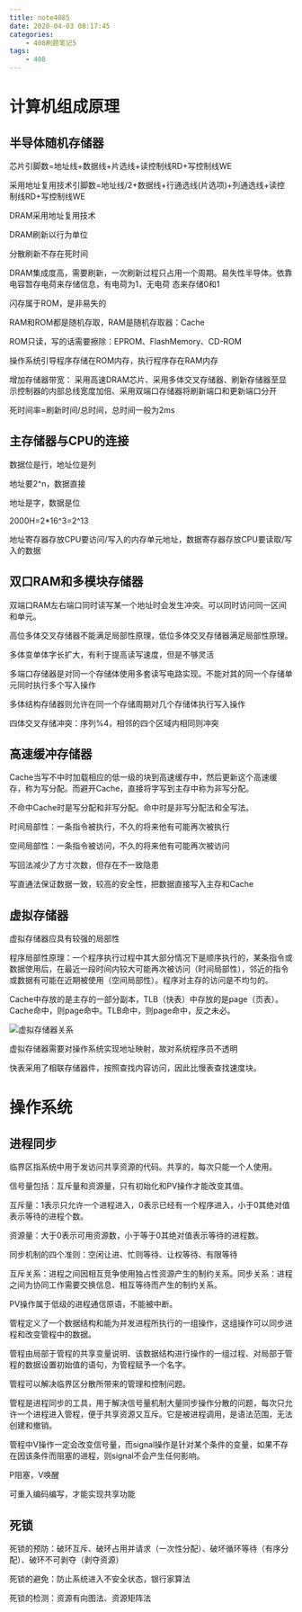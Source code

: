 ```yaml
---
title: note4085
date: 2020-04-03 08:17:45
categories: 
    - 408刷题笔记5
tags: 
    - 408
---
```


# 计算机组成原理

## 半导体随机存储器

芯片引脚数=地址线+数据线+片选线+读控制线RD+写控制线WE

采用地址复用技术引脚数=地址线/2+数据线+行通选线(片选项)+列通选线+读控制线RD+写控制线WE

DRAM采用地址复用技术

DRAM刷新以行为单位

分散刷新不存在死时间

DRAM集成度高，需要刷新，一次刷新过程只占用一个周期。易失性半导体。依靠电容暂存电荷来存储信息，有电荷为1，无电荷 态来存储0和1

闪存属于ROM，是非易失的

RAM和ROM都是随机存取，RAM是随机存取器：Cache

ROM只读，写的话需要擦除：EPROM、FlashMemory、CD-ROM

操作系统引导程序存储在ROM内存，执行程序存在RAM内存

增加存储器带宽： 采用高速DRAM芯片、采用多体交叉存储器、刷新存储器至显示控制器的内部总线宽度加倍、采用双端口存储器将刷新端口和更新端口分开

死时间率=刷新时间/总时间，总时间一般为2ms

## 主存储器与CPU的连接

数据位是行，地址位是列

地址要2^n，数据直接

地址是字，数据是位

2000H=2*16^3=2^13

地址寄存器存放CPU要访问/写入的内存单元地址，数据寄存器存放CPU要读取/写入的数据

## 双口RAM和多模块存储器

双端口RAM左右端口同时读写某一个地址时会发生冲突。可以同时访问同一区间和单元。

高位多体交叉存储器不能满足局部性原理，低位多体交叉存储器满足局部性原理。

多体变单体字长扩大，有利于提高读写速度，但是不够灵活

多端口存储器是对同一个存储体使用多套读写电路实现。不能对其的同一个存储单元同时执行多个写入操作

多体结构存储器则允许在同一个存储周期对几个存储体执行写入操作

四体交叉存储冲突：序列%4，相邻的四个区域内相同则冲突

## 高速缓冲存储器

Cache当写不中时加载相应的低一级的块到高速缓存中，然后更新这个高速缓存，称为写分配。而避开Cache，直接将字写到主存中称为非写分配。

不命中Cache时是写分配和非写分配。命中时是非写分配法和全写法。

时间局部性：一条指令被执行，不久的将来他有可能再次被执行

空间局部性：一条指令被访问，不久的将来他有可能再次被访问

写回法减少了方寸次数，但存在不一致隐患

写直通法保证数据一致，较高的安全性，把数据直接写入主存和Cache

## 虚拟存储器

虚拟存储器应具有较强的局部性

程序局部性原理：一个程序执行过程中其大部分情况下是顺序执行的，某条指令或数据使用后，在最近一段时间内较大可能再次被访问（时间局部性），邻近的指令或数据有可能在近期被使用（空间局部性）。程序对主存的访问是不均匀的。

Cache中存放的是主存的一部分副本，TLB（快表）中存放的是page（页表）。Cache命中，则page命中。TLB命中，则page命中，反之未必。

![虚拟存储器关系](虚拟存储器关系.png)

虚拟存储器需要对操作系统实现地址映射，故对系统程序员不透明

快表采用了相联存储器件，按照查找内容访问，因此比慢表查找速度块。

# 操作系统

## 进程同步

临界区指系统中用于发访问共享资源的代码。共享的，每次只能一个人使用。

信号量包括：互斥量和资源量，只有初始化和PV操作才能改变其值。

互斥量：1表示只允许一个进程进入，0表示已经有一个程序进入，小于0其绝对值表示等待的进程个数。

资源量：大于0表示可用资源数，小于等于0其绝对值表示等待的进程数。

同步机制的四个准则：空闲让进、忙则等待、让权等待、有限等待

互斥关系：进程之间因相互竞争使用独占性资源产生的制约关系。同步关系：进程之间为协同工作需要交换信息、相互等待而产生的制约关系。

PV操作属于低级的进程通信原语，不能被中断。

管程定义了一个数据结构和能为并发进程所执行的一组操作，这组操作可以同步进程和改变管程中的数据。

管程由局部于管程的共享变量说明、该数据结构进行操作的一组过程、对局部于管程的数据设置初始值的语句，为管程赋予一个名字。

管程可以解决临界区分散所带来的管理和控制问题。

管程是进程同步的工具，用于解决信号量机制大量同步操作分散的问题，每次只允许一个进程进入管程，便于共享资源又互斥。它是被进程调用，是语法范围，无法创建和撤销。

管程中V操作一定会改变信号量，而signal操作是针对某个条件的变量，如果不存在因该条件而阻塞的进程，则signal不会产生任何影响。

P阻塞，V唤醒

可重入编码编写，才能实现共享功能

## 死锁

死锁的预防：破环互斥、破环占用并请求（一次性分配）、破坏循环等待（有序分配）、破环不可剥夺（剥夺资源）

死锁的避免：防止系统进入不安全状态，银行家算法

死锁的检测：资源有向图法、资源矩阵法

